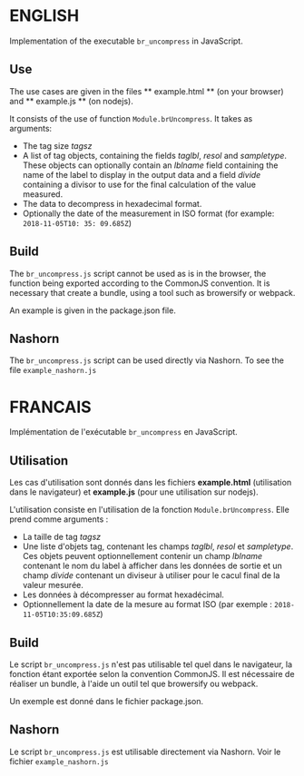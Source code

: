 ENGLISH
===========================
Implementation of the executable `br_uncompress` in JavaScript.

## Use

The use cases are given in the files ** example.html ** (on your browser) and ** example.js ** (on nodejs).

It consists of the use of function `Module.brUncompress`.
It takes as arguments:

* The tag size _tagsz_
* A list of tag objects, containing the fields _taglbl_, _resol_ and
  _sampletype_. These objects can optionally contain an _lblname_ field
  containing the name of the label to display in the output data and a field
  _divide_ containing a divisor to use for the final calculation of the value
  measured.
* The data to decompress in hexadecimal format.
* Optionally the date of the measurement in ISO format (for example: `2018-11-05T10: 35: 09.685Z`)

## Build

The `br_uncompress.js` script cannot be used as is in the browser,
the function being exported according to the CommonJS convention. It is necessary that
create a bundle, using a tool such as browersify or webpack.

An example is given in the package.json file.

## Nashorn

The `br_uncompress.js` script can be used directly via Nashorn. To see the
file `example_nashorn.js`



[1]: https://nodejs.org/en/ "NodeJs"

FRANCAIS
===========================

Implémentation de l'exécutable `br_uncompress` en JavaScript.

## Utilisation

Les cas d'utilisation sont donnés dans les fichiers **example.html** (utilisation
dans le navigateur) et **example.js** (pour une utilisation sur nodejs). 

L'utilisation consiste en l'utilisation de la fonction `Module.brUncompress`.
Elle prend comme arguments :

* La taille de tag _tagsz_
* Une liste d'objets tag, contenant les champs _taglbl_, _resol_ et
  _sampletype_. Ces objets peuvent optionnellement contenir un champ _lblname_
  contenant le nom du label à afficher dans les données de sortie et un champ
  _divide_ contenant un diviseur à utiliser pour le cacul final de la valeur
  mesurée.
* Les données à décompresser au format hexadécimal.
* Optionnellement la date de la mesure au format ISO (par exemple : `2018-11-05T10:35:09.685Z`)

## Build

Le script `br_uncompress.js` n'est pas utilisable tel quel dans le navigateur,
la fonction étant exportée selon la convention CommonJS. Il est nécessaire de
réaliser un bundle, à l'aide un outil tel que browersify ou webpack.

Un exemple est donné dans le fichier package.json.

## Nashorn

Le script `br_uncompress.js` est utilisable directement via Nashorn. Voir le
fichier `example_nashorn.js`


[1]: https://nodejs.org/en/ "NodeJs"  
